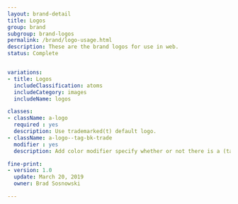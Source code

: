 ```yaml
---
layout: brand-detail
title: Logos
group: brand
subgroup: brand-logos
permalink: /brand/logo-usage.html
description: These are the brand logos for use in web.
status: Complete


variations:
- title: Logos
  includeClassification: atoms
  includeCategory: images
  includeName: logos

classes:
- className: a-logo
  required : yes
  description: Use trademarked(t) default logo.
- className: a-logo--tag-bk-trade
  modifier : yes
  description: Add color modifier specify whether or not there is a (tag) line included. Secondly what color (bk)black or (wt)white; default un-named being brand orange and blue. Thirdly whether your needing a (trade)trademarked or (reg)registered.

fine-print:
- version: 1.0
  update: March 20, 2019
  owner: Brad Sosnowski

---
```

